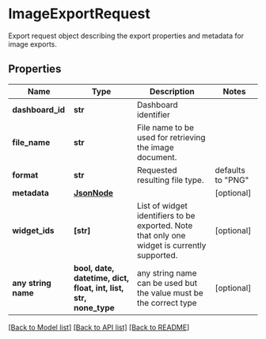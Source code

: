 # ImageExportRequest

Export request object describing the export properties and metadata for image exports.

## Properties
Name | Type | Description | Notes
------------ | ------------- | ------------- | -------------
**dashboard_id** | **str** | Dashboard identifier | 
**file_name** | **str** | File name to be used for retrieving the image document. | 
**format** | **str** | Requested resulting file type. | defaults to "PNG"
**metadata** | [**JsonNode**](JsonNode.md) |  | [optional] 
**widget_ids** | **[str]** | List of widget identifiers to be exported. Note that only one widget is currently supported. | [optional] 
**any string name** | **bool, date, datetime, dict, float, int, list, str, none_type** | any string name can be used but the value must be the correct type | [optional]

[[Back to Model list]](../README.md#documentation-for-models) [[Back to API list]](../README.md#documentation-for-api-endpoints) [[Back to README]](../README.md)


